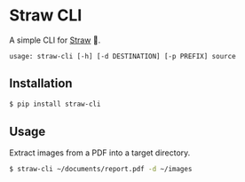 # Straw CLI

A simple CLI for [Straw](https://github.com/oelin/straw) 🐍.

```
usage: straw-cli [-h] [-d DESTINATION] [-p PREFIX] source
```

## Installation

```sh
$ pip install straw-cli
```

## Usage

Extract images from a PDF into a target directory.

```sh
$ straw-cli ~/documents/report.pdf -d ~/images
```
